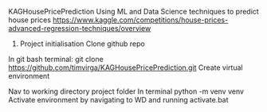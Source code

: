 KAGHousePricePrediction
Using ML and Data Science techniques to predict house prices https://www.kaggle.com/competitions/house-prices-advanced-regression-techniques/overview

1. Project initialisation
Clone github repo

In git bash terminal: git clone https://github.com/timvirga/KAGHousePricePrediction.git
Create virtual environment

Nav to working directory project folder
In terminal python -m venv venv
Activate environment by navigating to WD and running activate.bat
